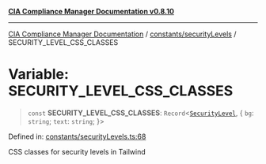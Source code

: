 [**CIA Compliance Manager Documentation v0.8.10**](../../../README.md)

***

[CIA Compliance Manager Documentation](../../../modules.md) / [constants/securityLevels](../README.md) / SECURITY\_LEVEL\_CSS\_CLASSES

# Variable: SECURITY\_LEVEL\_CSS\_CLASSES

> `const` **SECURITY\_LEVEL\_CSS\_CLASSES**: `Record`\<[`SecurityLevel`](../../../types/cia/type-aliases/SecurityLevel.md), \{ `bg`: `string`; `text`: `string`; \}\>

Defined in: [constants/securityLevels.ts:68](https://github.com/Hack23/cia-compliance-manager/blob/680c1f0618a64f5e2a4571e2b2ee23d6baf8dc9d/src/constants/securityLevels.ts#L68)

CSS classes for security levels in Tailwind
